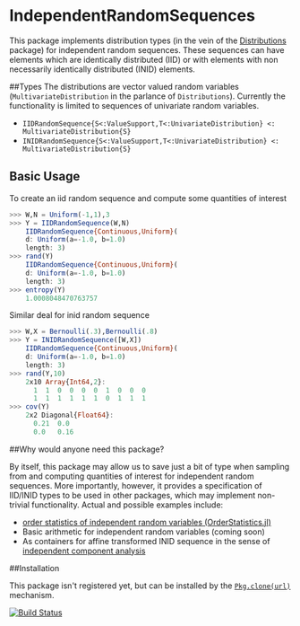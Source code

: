 # IndependentRandomSequences

This package implements distribution types (in the vein of the [Distributions](https://github.com/JuliaStats/Distributions.jl) package) for independent random sequences.  These sequences can have elements which are identically distributed (IID) or with elements with non necessarily identically distributed (INID) elements.

##Types
The distributions are vector valued random variables (``MultivariateDistribution`` in the parlance of ``Distributions``). Currently the functionality is limited to sequences of univariate random variables.

* ``IIDRandomSequence{S<:ValueSupport,T<:UnivariateDistribution} <: MultivariateDistribution{S}``
* ``INIDRandomSequence{S<:ValueSupport,T<:UnivariateDistribution} <: MultivariateDistribution{S}``

## Basic Usage

To create an iid random sequence and compute some quantities of interest

```julia
>>> W,N = Uniform(-1,1),3
>>> Y = IIDRandomSequence(W,N)
    IIDRandomSequence{Continuous,Uniform}(
    d: Uniform(a=-1.0, b=1.0)
    length: 3)
>>> rand(Y)  
    IIDRandomSequence{Continuous,Uniform}(
    d: Uniform(a=-1.0, b=1.0)
    length: 3)
>>> entropy(Y)
    1.0008048470763757
```

Similar deal for inid random sequence
```julia
>>> W,X = Bernoulli(.3),Bernoulli(.8)
>>> Y = INIDRandomSequence([W,X])
    IIDRandomSequence{Continuous,Uniform}(
    d: Uniform(a=-1.0, b=1.0)
    length: 3)
>>> rand(Y,10)  
    2x10 Array{Int64,2}:
      1  1  0  0  0  0  1  0  0  0
      1  1  1  1  1  1  0  1  1  1
>>> cov(Y)
    2x2 Diagonal{Float64}:
      0.21  0.0
      0.0   0.16
```

##Why would anyone need this package?

By itself, this package may allow us to save just a bit of type when sampling from and computing quantities of interest for independent random sequences. More importantly, however, it provides a specification of IID/INID types to be used in other packages, which may implement non-trivial functionality. Actual and possible examples include:
- [order statistics of independent random variables (OrderStatistics.jl)](https://github.com/gajomi/OrderStatistics.jl)
- Basic arithmetic for independent random variables (coming soon)
- As containers for affine transformed INID sequence in the sense of [independent component analysis](https://en.wikipedia.org/wiki/Independent_component_analysis)

##Installation

This package isn't registered yet, but can be installed by the [``Pkg.clone(url)``](http://julia.readthedocs.org/en/latest/manual/packages/#installing-unregistered-packages) mechanism.

[![Build Status](https://travis-ci.org/gajomi/IndependentRandomSequences.jl.svg?branch=master)](https://travis-ci.org/gajomi/IndependentRandomSequences.jl)
